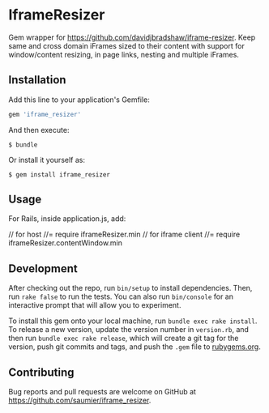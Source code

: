 # IframeResizer

Gem wrapper for https://github.com/davidjbradshaw/iframe-resizer.  Keep same and cross domain iFrames sized to their content with support for window/content resizing, in page links, nesting and multiple iFrames.

## Installation

Add this line to your application's Gemfile:

```ruby
gem 'iframe_resizer'
```

And then execute:

    $ bundle

Or install it yourself as:

    $ gem install iframe_resizer

## Usage

For Rails, inside application.js, add:

// for host
//= require iframeResizer.min
// for iframe client
//= require iframeResizer.contentWindow.min

## Development

After checking out the repo, run `bin/setup` to install dependencies. Then, run `rake false` to run the tests. You can also run `bin/console` for an interactive prompt that will allow you to experiment.

To install this gem onto your local machine, run `bundle exec rake install`. To release a new version, update the version number in `version.rb`, and then run `bundle exec rake release`, which will create a git tag for the version, push git commits and tags, and push the `.gem` file to [rubygems.org](https://rubygems.org).

## Contributing

Bug reports and pull requests are welcome on GitHub at https://github.com/saumier/iframe_resizer.


